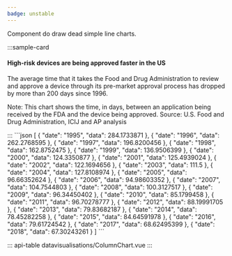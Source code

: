 ```yaml
---
badge: unstable
---
```


Component do draw dead simple line charts.

:::sample-card
<div class="m-4">
  <h4>
    High-risk devices are being approved faster in the US
  </h4>
  <p class="text-muted">
    The average time that it takes the Food and Drug Administration to review and approve a device through its pre-market   approval process has dropped by more than 200 days since 1996.
  </p>
  <line-chart :data="data" class="my-4" />
  <p class="text-muted small">
    Note: This chart shows the time, in days, between an application being received by the FDA and the device being approved. Source: U.S. Food and Drug Administration, ICIJ and AP analysis
  </p>
</div>
:::

<collapsible-block label="Show the data structure">
```json
[
  {
    "date": "1995",
    "data": 284.1733871
  },
  {
    "date": "1996",
    "data": 262.2768595
  },
  {
    "date": "1997",
    "data": 196.8200456
  },
  {
    "date": "1998",
    "data": 162.8752475
  },
  {
    "date": "1999",
    "data": 136.9506399
  },
  {
    "date": "2000",
    "data": 124.3350877
  },
  {
    "date": "2001",
    "data": 125.4939024
  },
  {
    "date": "2002",
    "data": 122.1694656
  },
  {
    "date": "2003",
    "data": 111.5
  },
  {
    "date": "2004",
    "data": 127.8108974
  },
  {
    "date": "2005",
    "data": 96.66352624
  },
  {
    "date": "2006",
    "data": 94.98603352
  },
  {
    "date": "2007",
    "data": 104.7544803
  },
  {
    "date": "2008",
    "data": 100.3127517
  },
  {
    "date": "2009",
    "data": 96.34450402
  },
  {
    "date": "2010",
    "data": 85.1799458
  },
  {
    "date": "2011",
    "data": 96.70278777
  },
  {
    "date": "2012",
    "data": 88.19991705
  },
  {
    "date": "2013",
    "data": 79.83682187
  },
  {
    "date": "2014",
    "data": 78.45282258
  },
  {
    "date": "2015",
    "data": 84.64591978
  },
  {
    "date": "2016",
    "data": 79.61724542
  },
  {
    "date": "2017",
    "data": 68.62495399
  },
  {
    "date": "2018",
    "data": 67.30243261
  }
]
```
</collapsible-block>

::: api-table datavisualisations/ColumnChart.vue :::

<script>
  export default {
    data () {
      return {
        data: [
          {
            "date": "1995",
            "value": 284.1733871
          },
          {
            "date": "1996",
            "value": 262.2768595
          },
          {
            "date": "1997",
            "value": 196.8200456
          },
          {
            "date": "1998",
            "value": 162.8752475
          },
          {
            "date": "1999",
            "value": 136.9506399
          },
          {
            "date": "2000",
            "value": 124.3350877
          },
          {
            "date": "2001",
            "value": 125.4939024
          },
          {
            "date": "2002",
            "value": 122.1694656
          },
          {
            "date": "2003",
            "value": 111.5
          },
          {
            "date": "2004",
            "value": 127.8108974
          },
          {
            "date": "2005",
            "value": 96.66352624
          },
          {
            "date": "2006",
            "value": 94.98603352
          },
          {
            "date": "2007",
            "value": 104.7544803
          },
          {
            "date": "2008",
            "value": 100.3127517
          },
          {
            "date": "2009",
            "value": 96.34450402
          },
          {
            "date": "2010",
            "value": 85.1799458
          },
          {
            "date": "2011",
            "value": 96.70278777
          },
          {
            "date": "2012",
            "value": 88.19991705
          },
          {
            "date": "2013",
            "value": 79.83682187
          },
          {
            "date": "2014",
            "value": 78.45282258
          },
          {
            "date": "2015",
            "value": 84.64591978
          },
          {
            "date": "2016",
            "value": 79.61724542
          },
          {
            "date": "2017",
            "value": 68.62495399
          },
          {
            "date": "2018",
            "value": 67.30243261
          }
        ]
      }
    }
  }
</script>
